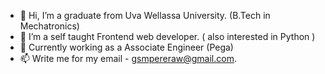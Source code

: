 - 👋 Hi, I’m a graduate from Uva Wellassa University. (B.Tech in Mechatronics)
- 🌱 I’m a self taught Frontend web developer. ( also interested in Python )
- 💼 Currently working as a Associate Engineer (Pega)
- 📫 Write me for my email - gsmpereraw@gmail.com.

<!---
gsmperera/gsmperera is a ✨ special ✨ repository because its `README.md` (this file) appears on your GitHub profile.
You can click the Preview link to take a look at your changes.
--->
